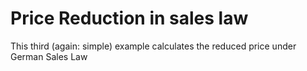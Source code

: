 # Price Reduction in sales law

This third (again: simple) example calculates the reduced price under German Sales Law 